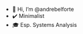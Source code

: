 - 👋 Hi, I’m @andrebelforte
- ✔️ Minimalist
- 🎓 Esp. Systems Analysis

<!---
andrebelforte/andrebelforte is a ✨ special ✨ repository because its `README.md` (this file) appears on your GitHub profile.
You can click the Preview link to take a look at your changes.
--->

